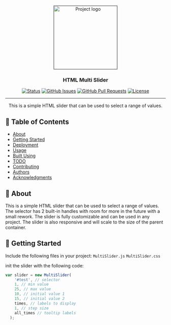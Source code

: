 <p align="center">
  <a href="" rel="noopener">
 <img width=200px height=200px src="https://i.imgur.com/6wj0hh6.jpg" alt="Project logo"></a>
</p>

<h3 align="center">HTML Multi Slider</h3>

<div align="center">

[![Status](https://img.shields.io/badge/status-active-success.svg)]()
[![GitHub Issues](https://img.shields.io/github/issues/kylelobo/The-Documentation-Compendium.svg)](https://github.com/kylelobo/The-Documentation-Compendium/issues)
[![GitHub Pull Requests](https://img.shields.io/github/issues-pr/kylelobo/The-Documentation-Compendium.svg)](https://github.com/kylelobo/The-Documentation-Compendium/pulls)
[![License](https://img.shields.io/badge/license-MIT-blue.svg)](/LICENSE)

</div>

---

<p align="center"> This is a simple HTML slider that can be used to select a range of values.
    <br> 
</p>

## 📝 Table of Contents

- [About](#about)
- [Getting Started](#getting_started)
- [Deployment](#deployment)
- [Usage](#usage)
- [Built Using](#built_using)
- [TODO](../TODO.md)
- [Contributing](../CONTRIBUTING.md)
- [Authors](#authors)
- [Acknowledgments](#acknowledgement)

## 🧐 About <a name = "about"></a>

This is a simple HTML slider that can be used to select a range of values. The selector has 2 built-in handles with room for more in the future with a small rework. The slider is fully customizable and can be used in any project. The slider is also responsive and will scale to the size of the parent container.

## 🏁 Getting Started <a name = "getting_started"></a>

Include the following files in your project:
```MultiSlider.js```
```MultiSlider.css```

init the slider with the following code:
```javascript
var slider = new MultiSlider(
    '#test', // selector
    1, // min value
    25, // max value
    10, // initial value 1
    15, // initial value 2
    times, // labels to display 
    1, // step size 
    all_times // tooltip labels
  );
```